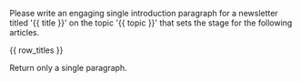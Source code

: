 Please write an engaging single introduction paragraph for a newsletter titled '{{ title }}' on the topic '{{ topic }}' that sets the stage for the following articles.

{{ row_titles }}

Return only a single paragraph.
